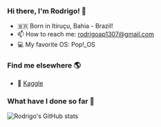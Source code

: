 ### Hi there, I'm Rodrigo! 👋

- 🇧🇷 Born in Itiruçu, Bahia - Brazil!
- 📫 How to reach me: rodrigoap1307@gmail.com
- 💻 My favorite OS: Pop!_OS

### Find me elsewhere 🌎

- 🚀 [Kaggle](https://www.kaggle.com/rodrigoalmeida13) <br>

### What have I done so far 🧐 

![Rodrigo's GitHub stats](https://github-readme-stats.vercel.app/api?username=RodrigoPiropo)
